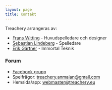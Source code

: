 ```yaml
---
layout: page
title: Kontakt
---
```

Treachery arrangeras av:

- [Frans Witting](https://www.facebook.com/frans.witting?fref=ts) - Huvudspelledare och designer
- [Sebastian Lindeberg](https://www.facebook.com/sebastian.lindeberg.1) - Spelledare
- [Erik Gärtner](https://www.facebook.com/erik.gartner) - Immortal Teknik

### Forum

- [Facebook grupp](https://www.facebook.com/groups/1038275236201941/)
- Spelfrågor: [treachery.anmalan@gmail.com](mailto:treachery.anmalan@gmail.com)
- Hemsida/app: [webmaster@treachery.eu](mailto:webmaster@treachery.eu)
